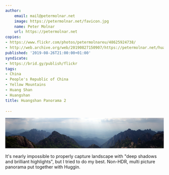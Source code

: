 ```yaml
---
author:
    email: mail@petermolnar.net
    image: https://petermolnar.net/favicon.jpg
    name: Peter Molnar
    url: https://petermolnar.net
copies:
- https://www.flickr.com/photos/petermolnareu/48625924738/
- http://web.archive.org/web/20190827150907/https://petermolnar.net/huangshan-panorama-2/
published: '2019-08-26T21:00:00+01:00'
syndicate:
- https://brid.gy/publish/flickr
tags:
- China
- People's Republic of China
- Yellow Mountains
- Huang Shan
- Huangshan
title: Huangshan Panorama 2

---
```


![](huangshan-panorama-2.jpg)

It's nearly impossible to properly capture landscape with "deep shadows
and brilliant highlights", but I tried to do my best. Non-HDR, multi
picture panorama put together with Huggin.